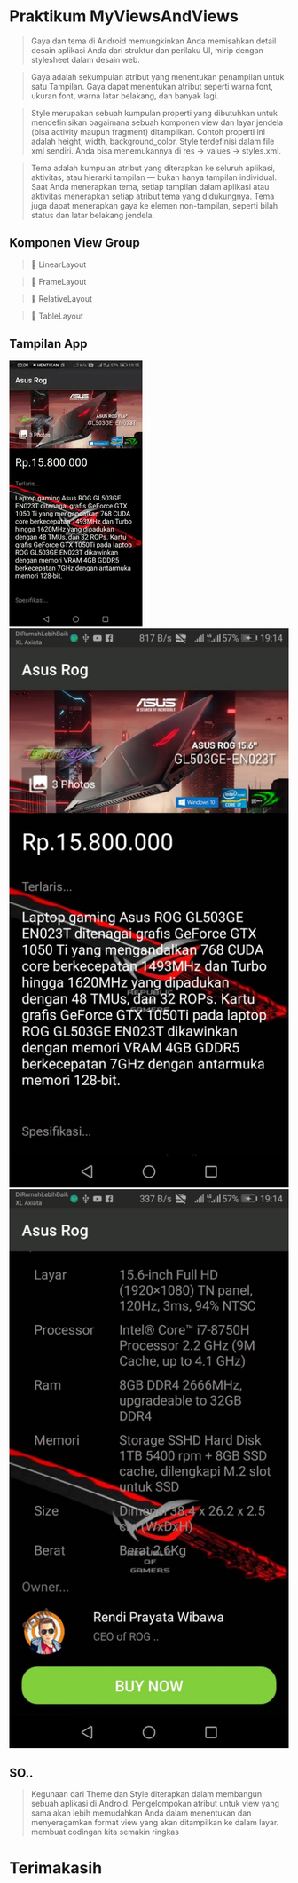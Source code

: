 # Praktikum MyViewsAndViews

> Gaya dan tema di Android memungkinkan Anda memisahkan detail desain aplikasi Anda dari struktur dan perilaku UI, mirip dengan stylesheet dalam desain web.

> Gaya adalah sekumpulan atribut yang menentukan penampilan untuk satu Tampilan. Gaya dapat menentukan atribut seperti warna font, ukuran font, warna latar belakang, dan banyak lagi.

> Style merupakan sebuah kumpulan properti yang dibutuhkan untuk mendefinisikan bagaimana sebuah komponen view dan layar jendela (bisa activity maupun fragment) ditampilkan.       Contoh properti ini adalah height, width, background_color.
Style terdefinisi dalam file xml sendiri. Anda bisa menemukannya di res →  values  →  styles.xml.

> Tema adalah kumpulan atribut yang diterapkan ke seluruh aplikasi, aktivitas, atau hierarki tampilan — bukan hanya tampilan individual. Saat Anda menerapkan tema, setiap tampilan dalam aplikasi atau aktivitas menerapkan setiap atribut tema yang didukungnya. Tema juga dapat menerapkan gaya ke elemen non-tampilan, seperti bilah status dan latar belakang jendela.

## Komponen View Group 

>  LinearLayout

>  FrameLayout

>  RelativeLayout

>  TableLayout

## Tampilan App
![Alt Text](https://github.com/rendiwibawa/ROG_app_StyleAndTheme/blob/master/WhatsApp-Video-2020-09-10-at-191.gif)
![Alt Text](https://github.com/rendiwibawa/ROG_app_StyleAndTheme/blob/master/WhatsApp%20Image%202020-09-10%20at%2019.14.44%20(1).jpeg)
![Alt Text](https://github.com/rendiwibawa/ROG_app_StyleAndTheme/blob/master/WhatsApp%20Image%202020-09-10%20at%2019.14.44.jpeg)

## SO..

> Kegunaan dari Theme dan Style diterapkan dalam membangun sebuah aplikasi di Android. Pengelompokan atribut untuk view yang sama akan lebih memudahkan Anda dalam menentukan dan menyeragamkan format view yang akan ditampilkan ke dalam layar. membuat codingan kita semakin ringkas 

# Terimakasih 






